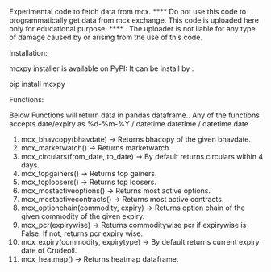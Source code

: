 Experimental code to fetch data from mcx. **** Do not use this code to programmatically get data from mcx exchange. This code is uploaded
here only for educational purpose. **** . The uploader is not liable for any type of damage caused by or arising from the use of this code.

Installation:

mcxpy installer is available on PyPI: It can be install by : 

pip install mcxpy

Functions:

Below Functions will return data in pandas dataframe.. Any of the functions accepts date/expiry as %d-%m-%Y / datetime.datetime / datetime.date 
1. mcx_bhavcopy(bhavdate) -> Returns bhacopy of the given bhavdate.
2. mcx_marketwatch() -> Returns marketwatch.
3. mcx_circulars(from_date, to_date)  -> By default returns circulars within 4 days.
4. mcx_topgainers() -> Returns top gainers.
5. mcx_toploosers() -> Returns top loosers.
6. mcx_mostactiveoptions() -> Returns most active options.
7. mcx_mostactivecontracts() -> Returns most active contracts.
8. mcx_optionchain(commodity, expiry) -> Returns option chain of the given commodity of the given expiry.
9. mcx_pcr(expirywise) -> Returns commoditywise pcr if expirywise is False. If not, returns pcr expiry wise.
10. mcx_expiry(commodity, expirytype) -> By default returns current expiry date of Crudeoil.
11. mcx_heatmap() -> Returns heatmap dataframe.  
